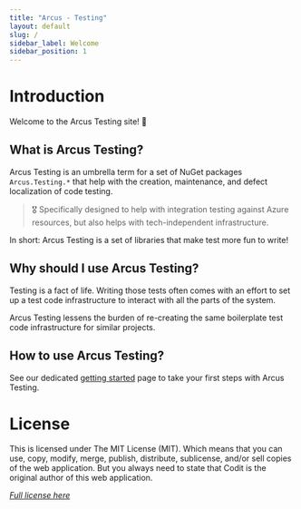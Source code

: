 ```yaml
---
title: "Arcus - Testing"
layout: default
slug: /
sidebar_label: Welcome
sidebar_position: 1
---
```


# Introduction
Welcome to the Arcus Testing site! 🎉

## What is Arcus Testing?
Arcus Testing is an umbrella term for a set of NuGet packages `Arcus.Testing.*` that help with the creation, maintenance, and defect localization of code testing.

> 🎖️ Specifically designed to help with integration testing against Azure resources, but also helps with tech-independent infrastructure.

In short: Arcus Testing is a set of libraries that make test more fun to write!

## Why should I use Arcus Testing?
Testing is a fact of life. Writing those tests often comes with an effort to set up a test code infrastructure to interact with all the parts of the system.

Arcus Testing lessens the burden of re-creating the same boilerplate test code infrastructure for similar projects.

## How to use Arcus Testing?
See our dedicated [getting started](011-getting-started.md) page to take your first steps with Arcus Testing.

# License
This is licensed under The MIT License (MIT). Which means that you can use, copy, modify, merge, publish, distribute, sublicense, and/or sell copies of the web application. But you always need to state that Codit is the original author of this web application.

_[Full license here](https://github.com/arcus-azure/arcus.testing/blob/master/LICENSE)_
